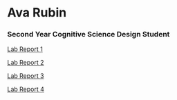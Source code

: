 # Ava Rubin
### Second Year Cognitive Science Design Student

[Lab Report 1](https://airubin.github.io/cse15l-lab-reports/lab-report-1-week-0.html)

[Lab Report 2](https://airubin.github.io/cse15l-lab-reports/lab-report-2-week-1.html)

[Lab Report 3](https://airubin.github.io/cse15l-lab-reports/lab-report-3-week-3.html)

[Lab Report 4](https://airubin.github.io/cse15l-lab-reports/lab-report-4-week-5.html)
